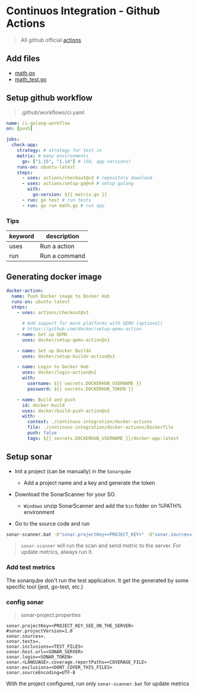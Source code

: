 # Continuos Integration - Github Actions

> All github official [actions](https://github.com/actions)

## Add files

- [math.go](https://github.com/FelipeNasci/fullcycle-notes/blob/main/continuos-integration/go-app/math.go)
- [math_test.go](https://github.com/FelipeNasci/fullcycle-notes/blob/main/continuos-integration/go-app/math_test.go)

## Setup github workflow

> .github/workflows/ci.yaml

```yaml
name: ci-golang-workflow
on: [push]

jobs:
  check-app:
    strategy: # strategy for test in
    matrix: # many environments
      go: ["1.15", "1.14"] # (SO, app versions)
    runs-on: ubuntu-latest
    steps:
      - uses: actions/checkout@v3 # repository download
      - uses: actions/setup-go@v4 # setup golang
        with:
          go-version: ${{ matrix.go }}
      - run: go test # run tests
      - run: go run math.go # run app
```

### Tips

| keyword | description   |
| ------- | ------------- |
| uses    | Run a action  |
| run     | Run a command |

## Generating docker image

```yaml
docker-action:
  name: Push Docker image to Docker Hub
  runs-on: ubuntu-latest
  steps:
    - uses: actions/checkout@v3

      # Add support for more platforms with QEMU (optional)
      # https://github.com/docker/setup-qemu-action
    - name: Set up QEMU
      uses: docker/setup-qemu-action@v1

    - name: Set up Docker Buildx
      uses: docker/setup-buildx-action@v1

    - name: Login to Docker Hub
      uses: docker/login-action@v2
      with:
        username: ${{ secrets.DOCKERHUB_USERNAME }}
        password: ${{ secrets.DOCKERHUB_TOKEN }}

    - name: Build and push
      id: docker-build
      uses: docker/build-push-action@v2
      with:
        context: ./continuos-integration/docker-actions
        file: ./continuos-integration/docker-actions/Dockerfile
        push: false
        tags: ${{ secrets.DOCKERHUB_USERNAME }}/docker-app:latest
```

## Setup sonar

- Init a project (can be manually) in the `Sonarqube`

  - Add a project name and a key and generate the token

- Download the SonarScanner for your SO.

  - `Windows` unzip SonarScanner and add the `bin` folder on %PATH% environment

- Go to the source code and run

```sh
sonar-scanner.bat -D"sonar.projectKey=<PROJECT_KEY>" -D"sonar.sources=." -D"sonar.host.url=<URL_SONAR_HOST>" -D"sonar.token=<GENERATED_TOKEN>"
```

> `sonar-scanner` will run the scan and send metric to the server. For update metrics, always run it.

### Add test metrics

The sonarqube don't run the test application. It get the generated by some specific tool (jest, go-test, etc.)

### config sonar

> sonar-project.properties

```
sonar.projectKey=<PROJECT_KEY_SEE_ON_THE_SERVER>
#sonar.projectVersion=1.0
sonar.sources=.
sonar.tests=.
sonar.inclusions=<TEST_FILES>
sonar.host.url=<SONAR_SERVER>
sonar.login=<SONAR_TOKEN>
sonar.<LANGUAGE>.coverage.reportPaths=<COVERAGE_FILE>
sonar.exclusions=<DONT_COVER_THIS_FILES>
sonar.sourceEncoding=UTF-8
```

With the project configured, run only `sonar-scanner.bat` for update metrics
